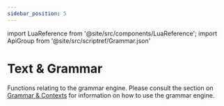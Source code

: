 ```yaml
---
sidebar_position: 5
---
```


import LuaReference from '@site/src/components/LuaReference';
import ApiGroup from '@site/src/scriptref/Grammar.json'

# Text & Grammar

Functions relating to the grammar engine. Please consult the section on [Grammar & Contexts](/asset-types/string-tables#grammar--contexts) for information on how to use the grammar engine.

<LuaReference group={ApiGroup} />
